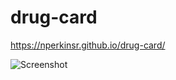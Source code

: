 # drug-card

https://nperkinsr.github.io/drug-card/

![Screenshot](https://github.com/user-attachments/assets/9f6dec0a-7c3d-4165-8d7a-8f24d0a4651e)
